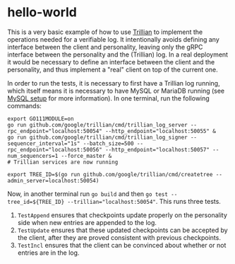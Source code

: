 # hello-world
This is a very basic example of how to use
[Trillian](http://github.com/google/trillian) to implement the operations
needed for a verifiable log.  It intentionally avoids
defining any interface between the client and personality, leaving only the
gRPC interface between the personality and the (Trillian) log.  In a real
deployment it would be necessary to define an interface between the client
and the personality, and thus implement a "real" client on top of the
current one.

In order to run the tests, it is necessary to first have a Trillian log
running, which itself means it is necessary to have MySQL or MariaDB
running (see [MySQL
setup](http://github.com/google/trillian#mysqlsetup) for more
information).  In one terminal, run the following commands:

```
export GO111MODULE=on
go run github.com/google/trillian/cmd/trillian_log_server --rpc_endpoint="localhost:50054" --http_endpoint="localhost:50055" &
go run github.com/google/trillian/cmd/trillian_log_signer --sequencer_interval="1s" --batch_size=500 --rpc_endpoint="localhost:50056" --http_endpoint="localhost:50057" --num_sequencers=1 --force_master &
# Trillian services are now running

export TREE_ID=$(go run github.com/google/trillian/cmd/createtree --admin_server=localhost:50054)
```

Now, in another terminal run `go build` and then `go test
--tree_id=${TREE_ID} --trillian="localhost:50054"`.  This runs
three tests. 
1. `TestAppend` ensures that checkpoints update properly on the
personality side when new entries are appended to the log.
2. `TestUpdate` ensures that these updated checkpoints can be accepted by the 
client, after they are proved consistent with previous checkpoints.
3. `TestIncl` ensures that the client can be convinced about whether or not 
entries are in the log.
